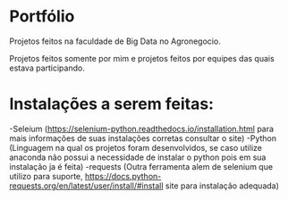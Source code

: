 # Portfólio

Projetos feitos na faculdade de Big Data no Agronegocio.

Projetos feitos somente por mim e projetos feitos por equipes das quais estava participando.

# Instalações a serem feitas:
  -Seleium (https://selenium-python.readthedocs.io/installation.html para mais informações de suas instalações corretas consultar o site)
  -Python (Linguagem na qual os projetos foram desenvolvidos, se caso utilize anaconda não possui a necessidade de instalar o python pois em sua instalação ja é feita)
  -requests (Outra ferramenta alem de selenium que utilizo para suporte, https://docs.python-requests.org/en/latest/user/install/#install site para instalação adequada)
  
